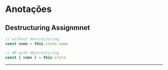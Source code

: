 # Anotações

## Destructuring Assignmnet

```js
// without destructuring
const name = this.state.name

// OR with destructuring
const { name } = this.state
```
---